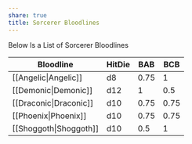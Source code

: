 ```yaml
---
share: true
title: Sorcerer Bloodlines
---
```

Below Is a List of Sorcerer Bloodlines

| Bloodline              | HitDie | BAB  | BCB  |
| ---------------------- | ------ | ---- | ---- |
| [[Angelic\|Angelic]]   | d8     | 0.75 | 1    |
| [[Demonic\|Demonic]]   | d12    | 1    | 0.5  |
| [[Draconic\|Draconic]] | d10    | 0.75 | 0.75 |
| [[Phoenix\|Phoenix]]   | d10    | 0.75 | 0.75 |
| [[Shoggoth\|Shoggoth]] | d10    | 0.5  | 1    |

